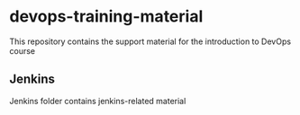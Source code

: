 # devops-training-material
This repository contains the support material for the introduction to DevOps course 

## Jenkins
Jenkins folder contains jenkins-related material
